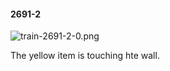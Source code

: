 #### 2691-2
![train-2691-2-0.png](https://github.com/lil-lab/nlvr/raw/master/nlvr/train/images/47/train-2691-2-0.png "train-2691-2-0.png")

The yellow item is touching hte wall.